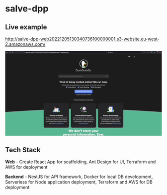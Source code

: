 # salve-dpp

## Live example

http://salve-dpp-web20221205130340736100000001.s3-website.eu-west-2.amazonaws.com/

![Salve DPP Test](https://github.com/joomeegee/salve-dpp/blob/main/salve-dpp-test.gif?raw=true)

## Tech Stack

**Web** - Create React App for scaffolding, Ant Design for UI, Terraform and AWS for deployment

**Backend** - NestJS for API framework, Docker for local DB development, Serverless for Node application deployment, Terraform and AWS for DB deployment
